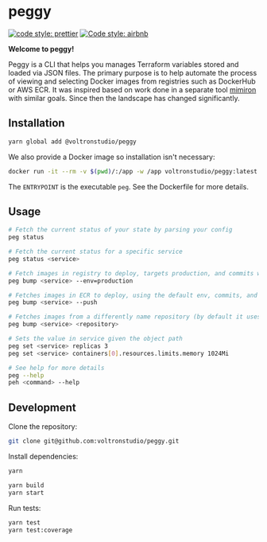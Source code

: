 # peggy

[![code style: prettier](https://img.shields.io/badge/code_style-prettier-ff69b4.svg?style=flat-square)](https://github.com/prettier/prettier)
[![Code style: airbnb](https://img.shields.io/badge/code%20style-airbnb-blue.svg)](https://github.com/airbnb/javascript)

**Welcome to peggy!**

Peggy is a CLI that helps you manages Terraform variables stored and loaded via JSON files. The primary purpose is to help automate the process of viewing and selecting Docker images from registries such as DockerHub or AWS ECR. It was inspired based on work done in a separate tool [mimiron](https://github.com/davidvuong/mimiron) with similar goals. Since then the landscape has changed significantly.

## Installation

```bash
yarn global add @voltronstudio/peggy
```

We also provide a Docker image so installation isn't necessary:

```bash
docker run -it --rm -v $(pwd)/:/app -w /app voltronstudio/peggy:latest status
```

The `ENTRYPOINT` is the executable `peg`. See the Dockerfile for more details.

## Usage

```bash
# Fetch the current status of your state by parsing your config
peg status

# Fetch the current status for a specific service
peg status <service>

# Fetch images in registry to deploy, targets production, and commits without pushing
peg bump <service> --env=production

# Fetches images in ECR to deploy, using the default env, commits, and pushes
peg bump <service> --push

# Fetches images from a differently name repository (by default it uses the same name as <service>)
peg bump <service> <repository>

# Sets the value in service given the object path
peg set <service> replicas 3
peg set <service> containers[0].resources.limits.memory 1024Mi

# See help for more details
peg --help
peh <command> --help
```

## Development

Clone the repository:

```bash
git clone git@github.com:voltronstudio/peggy.git
```

Install dependencies:

```bash
yarn

yarn build
yarn start
```

Run tests:

```bash
yarn test
yarn test:coverage
```
